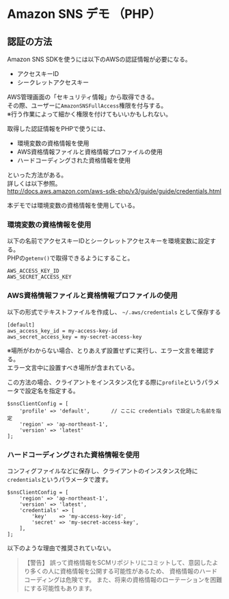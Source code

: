 # Amazon SNS デモ （PHP）

## 認証の方法

Amazon SNS SDKを使うには以下のAWSの認証情報が必要になる。

* アクセスキーID
* シークレットアクセスキー

AWS管理画面の「セキュリティ情報」から取得できる。  
その際、ユーザーに`AmazonSNSFullAccess`権限を付与する。  
※行う作業によって細かく権限を付けてもいいかもしれない。

取得した認証情報をPHPで使うには、

* 環境変数の資格情報を使用
* AWS資格情報ファイルと資格情報プロファイルの使用
* ハードコーディングされた資格情報を使用

といった方法がある。  
詳しくは以下参照。  
http://docs.aws.amazon.com/aws-sdk-php/v3/guide/guide/credentials.html

本デモでは環境変数の資格情報を使用している。

### 環境変数の資格情報を使用

以下の名前でアクセスキーIDとシークレットアクセスキーを環境変数に設定する。  
PHPの`getenv()`で取得できるようにすること。

```
AWS_ACCESS_KEY_ID
AWS_SECRET_ACCESS_KEY
```

### AWS資格情報ファイルと資格情報プロファイルの使用

以下の形式でテキストファイルを作成し、 `~/.aws/credentials` として保存する

```
[default]
aws_access_key_id = my-access-key-id
aws_secret_access_key = my-secret-access-key
```

※場所がわからない場合、とりあえず設置せずに実行し、エラー文言を確認する。  
エラー文言中に設置すべき場所が含まれている。

この方法の場合、クライアントをインスタンス化する際に`profile`というパラメータで設定名を指定する。

```
$snsClientConfig = [
    'profile' => 'default',       // ここに credentials で設定した名前を指定
    'region' => 'ap-northeast-1',
    'version' => 'latest'
];
```

### ハードコーディングされた資格情報を使用

コンフィグファイルなどに保存し、クライアントのインスタンス化時に`credentials`というパラメータで渡す。

```
$snsClientConfig = [
    'region' => 'ap-northeast-1',
    'version' => 'latest',
    'credentials' => [
        'key'    => 'my-access-key-id',
        'secret' => 'my-secret-access-key',
    ],
];
```

以下のような理由で推奨されていない。

>【警告】
>誤って資格情報をSCMリポジトリにコミットして、意図したより多くの人に資格情報を公開する可能性があるため、
>資格情報のハードコーディングは危険です。 
>また、将来の資格情報のローテーションを困難にする可能性もあります。